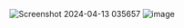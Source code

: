 ![Screenshot 2024-04-13 035657](https://github.com/Ankitsingh0460/Rock-Paper-Scissors-Game/assets/101083216/ba87f5c4-3eb5-42d3-bd98-f99b41ccc290)
![image](https://github.com/Ankitsingh0460/Rock-Paper-Scissors-Game/assets/101083216/db654e9d-14c3-49f3-96ce-78d3a9f17a03)
